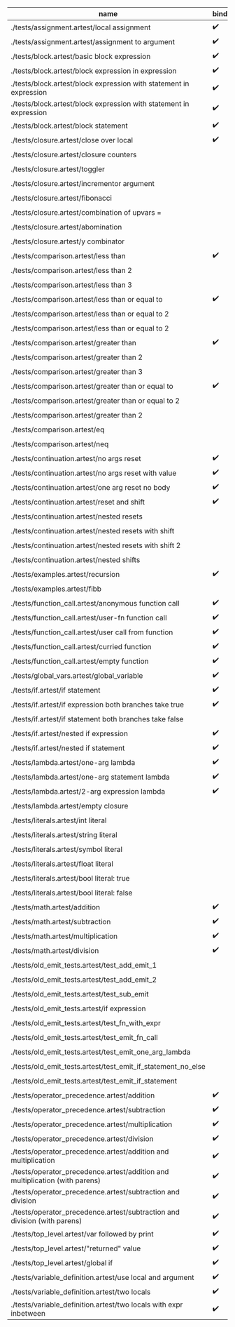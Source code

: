| name                                                                         | binding            | emit               | output             | result             |
|---|---|---|---|---|
| ./tests/assignment.artest/local assignment                                   | :heavy_check_mark: | :heavy_check_mark: | :heavy_check_mark: | :heavy_check_mark: |
| ./tests/assignment.artest/assignment to argument                             | :heavy_check_mark: |                    | :heavy_check_mark: | :heavy_check_mark: |
| ./tests/block.artest/basic block expression                                  | :heavy_check_mark: | :heavy_check_mark: | :heavy_check_mark: | :heavy_check_mark: |
| ./tests/block.artest/block expression in expression                          | :heavy_check_mark: | :heavy_check_mark: | :heavy_check_mark: | :heavy_check_mark: |
| ./tests/block.artest/block expression with statement in expression           | :heavy_check_mark: | :heavy_check_mark: | :heavy_check_mark: | :heavy_check_mark: |
| ./tests/block.artest/block expression with statement in expression           | :heavy_check_mark: | :heavy_check_mark: | :heavy_check_mark: | :heavy_check_mark: |
| ./tests/block.artest/block statement                                         | :heavy_check_mark: | :heavy_check_mark: | :heavy_check_mark: | :heavy_check_mark: |
| ./tests/closure.artest/close over local                                      | :heavy_check_mark: | :heavy_check_mark: | :heavy_check_mark: | :heavy_check_mark: |
| ./tests/closure.artest/closure counters                                      |                    |                    | :heavy_check_mark: |                    |
| ./tests/closure.artest/toggler                                               |                    |                    | :heavy_check_mark: |                    |
| ./tests/closure.artest/incrementor argument                                  |                    | :heavy_check_mark: |                    |                    |
| ./tests/closure.artest/fibonacci                                             |                    |                    | :heavy_check_mark: |                    |
| ./tests/closure.artest/combination of upvars =                               |                    |                    | :heavy_check_mark: | :heavy_check_mark: |
| ./tests/closure.artest/abomination                                           |                    |                    |                    | :heavy_check_mark: |
| ./tests/closure.artest/y combinator                                          |                    |                    | :heavy_check_mark: |                    |
| ./tests/comparison.artest/less than                                          | :heavy_check_mark: |                    | :heavy_check_mark: | :heavy_check_mark: |
| ./tests/comparison.artest/less than 2                                        |                    |                    | :heavy_check_mark: | :heavy_check_mark: |
| ./tests/comparison.artest/less than 3                                        |                    |                    | :heavy_check_mark: | :heavy_check_mark: |
| ./tests/comparison.artest/less than or equal to                              | :heavy_check_mark: |                    | :heavy_check_mark: | :heavy_check_mark: |
| ./tests/comparison.artest/less than or equal to 2                            |                    |                    | :heavy_check_mark: | :heavy_check_mark: |
| ./tests/comparison.artest/less than or equal to 2                            |                    |                    | :heavy_check_mark: | :heavy_check_mark: |
| ./tests/comparison.artest/greater than                                       | :heavy_check_mark: |                    | :heavy_check_mark: | :heavy_check_mark: |
| ./tests/comparison.artest/greater than 2                                     |                    |                    | :heavy_check_mark: | :heavy_check_mark: |
| ./tests/comparison.artest/greater than 3                                     |                    |                    | :heavy_check_mark: | :heavy_check_mark: |
| ./tests/comparison.artest/greater than or equal to                           | :heavy_check_mark: |                    | :heavy_check_mark: | :heavy_check_mark: |
| ./tests/comparison.artest/greater than or equal to 2                         |                    |                    | :heavy_check_mark: | :heavy_check_mark: |
| ./tests/comparison.artest/greater than 2                                     |                    |                    | :heavy_check_mark: | :heavy_check_mark: |
| ./tests/comparison.artest/eq                                                 |                    |                    | :heavy_check_mark: |                    |
| ./tests/comparison.artest/neq                                                |                    |                    | :heavy_check_mark: |                    |
| ./tests/continuation.artest/no args reset                                    | :heavy_check_mark: |                    | :heavy_check_mark: | :heavy_check_mark: |
| ./tests/continuation.artest/no args reset with value                         | :heavy_check_mark: |                    | :heavy_check_mark: | :heavy_check_mark: |
| ./tests/continuation.artest/one arg reset no body                            | :heavy_check_mark: |                    | :heavy_check_mark: | :heavy_check_mark: |
| ./tests/continuation.artest/reset and shift                                  | :heavy_check_mark: |                    | :heavy_check_mark: | :heavy_check_mark: |
| ./tests/continuation.artest/nested resets                                    |                    |                    | :heavy_check_mark: | :heavy_check_mark: |
| ./tests/continuation.artest/nested resets with shift                         |                    |                    | :heavy_check_mark: | :heavy_check_mark: |
| ./tests/continuation.artest/nested resets with shift 2                       |                    |                    | :heavy_check_mark: | :heavy_check_mark: |
| ./tests/continuation.artest/nested shifts                                    |                    |                    | :heavy_check_mark: | :heavy_check_mark: |
| ./tests/examples.artest/recursion                                            | :heavy_check_mark: | :heavy_check_mark: | :heavy_check_mark: |                    |
| ./tests/examples.artest/fibb                                                 |                    |                    | :heavy_check_mark: |                    |
| ./tests/function_call.artest/anonymous function call                         | :heavy_check_mark: | :heavy_check_mark: | :heavy_check_mark: | :heavy_check_mark: |
| ./tests/function_call.artest/user-fn function call                           | :heavy_check_mark: | :heavy_check_mark: | :heavy_check_mark: | :heavy_check_mark: |
| ./tests/function_call.artest/user call from function                         | :heavy_check_mark: | :heavy_check_mark: | :heavy_check_mark: | :heavy_check_mark: |
| ./tests/function_call.artest/curried function                                | :heavy_check_mark: | :heavy_check_mark: | :heavy_check_mark: | :heavy_check_mark: |
| ./tests/function_call.artest/empty function                                  | :heavy_check_mark: |                    |                    |                    |
| ./tests/global_vars.artest/global_variable                                   | :heavy_check_mark: |                    |                    |                    |
| ./tests/if.artest/if statement                                               | :heavy_check_mark: |                    | :heavy_check_mark: | :heavy_check_mark: |
| ./tests/if.artest/if expression both branches take true                      | :heavy_check_mark: |                    | :heavy_check_mark: | :heavy_check_mark: |
| ./tests/if.artest/if statement both branches take false                      |                    |                    | :heavy_check_mark: | :heavy_check_mark: |
| ./tests/if.artest/nested if expression                                       | :heavy_check_mark: | :heavy_check_mark: |                    |                    |
| ./tests/if.artest/nested if statement                                        | :heavy_check_mark: | :heavy_check_mark: |                    |                    |
| ./tests/lambda.artest/one-arg lambda                                         | :heavy_check_mark: | :heavy_check_mark: |                    |                    |
| ./tests/lambda.artest/one-arg statement lambda                               | :heavy_check_mark: | :heavy_check_mark: |                    |                    |
| ./tests/lambda.artest/2-arg expression lambda                                | :heavy_check_mark: | :heavy_check_mark: |                    |                    |
| ./tests/lambda.artest/empty closure                                          |                    | :heavy_check_mark: |                    |                    |
| ./tests/literals.artest/int literal                                          |                    | :heavy_check_mark: | :heavy_check_mark: | :heavy_check_mark: |
| ./tests/literals.artest/string literal                                       |                    | :heavy_check_mark: | :heavy_check_mark: | :heavy_check_mark: |
| ./tests/literals.artest/symbol literal                                       |                    | :heavy_check_mark: | :heavy_check_mark: | :heavy_check_mark: |
| ./tests/literals.artest/float literal                                        |                    | :heavy_check_mark: | :heavy_check_mark: | :heavy_check_mark: |
| ./tests/literals.artest/bool literal: true                                   |                    | :heavy_check_mark: | :heavy_check_mark: | :heavy_check_mark: |
| ./tests/literals.artest/bool literal: false                                  |                    | :heavy_check_mark: | :heavy_check_mark: | :heavy_check_mark: |
| ./tests/math.artest/addition                                                 | :heavy_check_mark: | :heavy_check_mark: | :heavy_check_mark: | :heavy_check_mark: |
| ./tests/math.artest/subtraction                                              | :heavy_check_mark: | :heavy_check_mark: | :heavy_check_mark: | :heavy_check_mark: |
| ./tests/math.artest/multiplication                                           | :heavy_check_mark: | :heavy_check_mark: | :heavy_check_mark: | :heavy_check_mark: |
| ./tests/math.artest/division                                                 | :heavy_check_mark: | :heavy_check_mark: | :heavy_check_mark: | :heavy_check_mark: |
| ./tests/old_emit_tests.artest/test_add_emit_1                                |                    | :heavy_check_mark: |                    |                    |
| ./tests/old_emit_tests.artest/test_add_emit_2                                |                    | :heavy_check_mark: |                    |                    |
| ./tests/old_emit_tests.artest/test_sub_emit                                  |                    | :heavy_check_mark: |                    |                    |
| ./tests/old_emit_tests.artest/if expression                                  |                    | :heavy_check_mark: |                    |                    |
| ./tests/old_emit_tests.artest/test_fn_with_expr                              |                    | :heavy_check_mark: |                    |                    |
| ./tests/old_emit_tests.artest/test_emit_fn_call                              |                    | :heavy_check_mark: |                    |                    |
| ./tests/old_emit_tests.artest/test_emit_one_arg_lambda                       |                    | :heavy_check_mark: |                    |                    |
| ./tests/old_emit_tests.artest/test_emit_if_statement_no_else                 |                    | :heavy_check_mark: |                    |                    |
| ./tests/old_emit_tests.artest/test_emit_if_statement                         |                    | :heavy_check_mark: |                    |                    |
| ./tests/operator_precedence.artest/addition                                  | :heavy_check_mark: |                    | :heavy_check_mark: | :heavy_check_mark: |
| ./tests/operator_precedence.artest/subtraction                               | :heavy_check_mark: |                    | :heavy_check_mark: | :heavy_check_mark: |
| ./tests/operator_precedence.artest/multiplication                            | :heavy_check_mark: |                    | :heavy_check_mark: | :heavy_check_mark: |
| ./tests/operator_precedence.artest/division                                  | :heavy_check_mark: |                    | :heavy_check_mark: | :heavy_check_mark: |
| ./tests/operator_precedence.artest/addition and multiplication               | :heavy_check_mark: |                    | :heavy_check_mark: | :heavy_check_mark: |
| ./tests/operator_precedence.artest/addition and multiplication (with parens) | :heavy_check_mark: |                    | :heavy_check_mark: | :heavy_check_mark: |
| ./tests/operator_precedence.artest/subtraction and division                  | :heavy_check_mark: |                    | :heavy_check_mark: | :heavy_check_mark: |
| ./tests/operator_precedence.artest/subtraction and division (with parens)    | :heavy_check_mark: |                    | :heavy_check_mark: | :heavy_check_mark: |
| ./tests/top_level.artest/var followed by print                               | :heavy_check_mark: | :heavy_check_mark: | :heavy_check_mark: |                    |
| ./tests/top_level.artest/"returned" value                                    | :heavy_check_mark: | :heavy_check_mark: | :heavy_check_mark: | :heavy_check_mark: |
| ./tests/top_level.artest/global if                                           | :heavy_check_mark: | :heavy_check_mark: | :heavy_check_mark: | :heavy_check_mark: |
| ./tests/variable_definition.artest/use local and argument                    | :heavy_check_mark: |                    | :heavy_check_mark: | :heavy_check_mark: |
| ./tests/variable_definition.artest/two locals                                | :heavy_check_mark: |                    | :heavy_check_mark: | :heavy_check_mark: |
| ./tests/variable_definition.artest/two locals with expr inbetween            | :heavy_check_mark: |                    | :heavy_check_mark: | :heavy_check_mark: |
